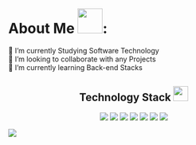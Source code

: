 #   About Me <img src="https://media.giphy.com/media/mGcNjsfWAjY5AEZNw6/giphy.gif" width="50">:
🔭 I’m currently Studying Software Technology<br>👯 I’m looking to collaborate with any Projects<br>🌱 I’m currently learning Back-end Stacks<br>

<p align="center">
<h2 align="center">Technology Stack <img src="https://media.giphy.com/media/WUlplcMpOCEmTGBtBW/giphy.gif" width="30"></h2>
  
<p align="center">
<img src="https://img.shields.io/badge/-C++-00599C?style=flat-square&logo=c"/>
<img src="https://img.shields.io/badge/-HTML5-E34F26?style=flat-square&logo=html5&logoColor=white"/>
<img src="https://img.shields.io/badge/-CSS3-1572B6?style=flat-square&logo=css3"/>
<img src="https://img.shields.io/badge/-JavaScript-black?style=flat-square&logo=javascript"/>
<img src="https://img.shields.io/badge/-Nodejs-black?style=flat-square&logo=Node.js"/>
<img src="https://img.shields.io/badge/-Expressjs-black?style=flat-square&logo=Express.js"/>
<img src="https://img.shields.io/badge/-MongoDB-black?style=flat-square&logo=mongodb"/>
</p>

<img align="center" src="https://qph.cf2.quoracdn.net/main-qimg-c99e353f761d318322c853c03ebcf21b" />
